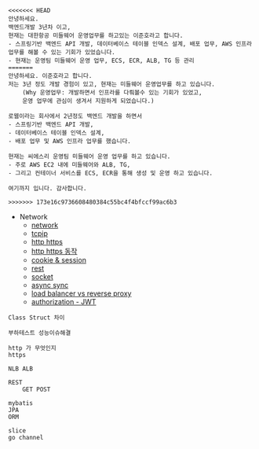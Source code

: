 
```
<<<<<<< HEAD
안녕하세요.
백엔드개발 3년차 이고,
현재는 대한항공 미들웨어 운영업무를 하고있는 이준호라고 합니다.
- 스프링기반 백엔드 API 개발, 데이터베이스 테이블 인덱스 설계, 배포 업무, AWS 인프라 업무를 해볼 수 있는 기회가 있었습니다.
- 현재는 운영팀 미들웨어 운영 업무, ECS, ECR, ALB, TG 등 관리
=======
안녕하세요. 이준호라고 합니다.
저는 3년 정도 개발 경험이 있고, 현재는 미들웨어 운영업무를 하고 있습니다.
	(Why 운영업무: 개발하면서 인프라를 다뤄볼수 있는 기회가 있었고,
	운영 업무에 관심이 생겨서 지원하게 되었습니다.)

로웸이라는 회사에서 2년정도 백엔드 개발을 하면서
- 스프링기반 백엔드 API 개발,
- 데이터베이스 테이블 인덱스 설계,
- 배포 업무 및 AWS 인프라 업무를 했습니다.

현재는 씨에스리 운영팀 미들웨어 운영 업무를 하고 있습니다.
- 주로 AWS EC2 내에 미들웨어와 ALB, TG,
- 그리고 컨테이너 서비스를 ECS, ECR을 통해 생성 및 운영 하고 있습니다.

여기까지 입니다. 감사합니다.

>>>>>>> 173e16c9736608480384c55bc4f4bfccf99ac6b3
```

- Network
	- [network](https://github.com/WeareSoft/tech-interview/blob/master/contents/network.md)
	- [tcpip](https://madplay.github.io/post/network-tcp-udp-tcpip)
	- [http https](https://github.com/WeareSoft/tech-interview/blob/master/contents/network.md#http%EC%99%80-https)
	- [http https 동작](https://github.com/WeareSoft/tech-interview/blob/master/contents/network.md#http%EC%99%80-https-%EB%8F%99%EC%9E%91-%EA%B3%BC%EC%A0%95)
	- [cookie & session](https://github.com/WeareSoft/tech-interview/blob/master/contents/network.md#%EC%BF%A0%ED%82%A4%EC%99%80-%EC%84%B8%EC%85%98)
	- [rest](https://github.com/WeareSoft/tech-interview/blob/master/contents/network.md#rest%EC%99%80-restful%EC%9D%98-%EA%B0%9C%EB%85%90)
	- [socket](https://github.com/WeareSoft/tech-interview/blob/master/contents/network.md#socketio%EC%99%80-websocket%EC%9D%98-%EC%B0%A8%EC%9D%B4)
	- [async sync](https://github.com/WeareSoft/tech-interview/blob/master/contents/etc.md#blocking-non-blocking-vs-synchronous-asynchronous)
	- [load balancer vs reverse proxy](https://www.nginx.com/resources/glossary/reverse-proxy-vs-load-balancer/)
	- [authorization - JWT](https://inpa.tistory.com/entry/WEB-%F0%9F%93%9A-JWTjson-web-token-%EB%9E%80-%F0%9F%92%AF-%EC%A0%95%EB%A6%AC)


```
Class Struct 차이

부하테스트 성능이슈해결

http 가 무엇인지
https

NLB ALB

REST
	GET POST

mybatis
JPA
ORM

slice
go channel
```

